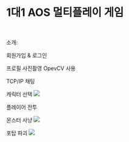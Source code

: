# 1대1 AOS 멀티플레이 게임

<br>

소개:


회원가입 & 로그인

프로필 사진촬영 OpevCV 사용

TCP/IP 채팅

캐릭터 선택
![](https://github.com/dlrltjq1004/resume/blob/master/images/%EC%BA%90%EB%A6%AD%ED%84%B0%EC%84%A0%ED%83%9D%ED%99%94%EB%A9%B4.PNG)

플레이어 전투
![]()

몬스터 사냥
![](https://github.com/dlrltjq1004/resume/blob/master/images/%EB%AA%AC%EC%8A%A4%ED%84%B0%EC%82%AC%EB%83%A5.gif)

포탑 파괴
![](https://github.com/dlrltjq1004/resume/blob/master/images/towar.gif)
